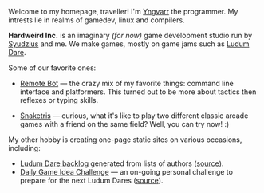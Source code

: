 Welcome to my homepage, traveller! I'm [Yngvarr][y] the programmer. My intrests
lie in realms of gamedev, linux and compilers.

__Hardweird Inc.__ is an imaginary _(for now)_ game development studio run by
[Syudzius][s] and me.  We make games, mostly on game jams such as
[Ludum Dare][ld].

[s]: https://twitter.com/syudzius "The artist's Twitter"
[y]: https://twitter.com/_yngvarr "The programmer's Twitter"
[ld]: https://ldjam.com/users/yngvarr/ "All our LD games"

Some of our favorite ones:

* [Remote Bot][rb] — the crazy mix of my favorite things: command line interface
  and platformers. This turned out to be more about tactics then reflexes or typing
  skills.

<!--![](https://img.itch.zone/aW1nLzI4NTE1MzAucG5n/180x143%23c/IY%2Fd29.png "Made with Godot")-->

* [Snaketris][st] — curious, what it's like to play two different classic arcade
  games with a friend on the same field?  Well, you can try now! :)

<!--![](https://img.itch.zone/aW1hZ2UvMjAxMzEwLzEwODY0ODEucG5n/180x143%23c/FxMWE4.png "Made with Phaser.js")-->

[rb]: https://yngvarr.itch.io/remote-bot "Robots go wheeeeee!"
[st]: https://yngvarr.itch.io/snaketris "Snakes and bricks?? On the same grid?!?!"

My other hobby is creating one-page static sites on various occasions, including:

* [Ludum Dare backlog][ldb] generated from lists of authors ([source][ldb-git]).
* [Daily Game Idea Challenge][dgi] — an on-going personal challenge to prepare for the next Ludum Dares ([source][dgi-git]).

[ldb]: https://hardweird.ru/ld-backlog/
[ldb-git]: https://github.com/Yngwarr/ld-backlog
[dgi]: https://hardweird.ru/daily-game-idea/
[dgi-git]: https://github.com/Yngwarr/daily-game-idea

<!--<iframe frameborder="0" src="https://itch.io/embed/201310?bg_color=8a8a8a&amp;fg_color=0d0d0d&amp;link_color=00045c&amp;border_color=333333" width="208" height="167"><a href="https://yngwarr.itch.io/snaketris">Snaketris by Yngwarr</a></iframe>-->

<!--<iframe frameborder="0" src="https://itch.io/embed/249098?bg_color=000000&amp;fg_color=ffffff&amp;link_color=3d3d3d&amp;border_color=636363" width="208" height="167"><a href="https://yngwarr.itch.io/remote-bot">Remote Bot by Yngwarr</a></iframe>-->



<!--
<hr>

{% for post in site.posts %}
1. [{{ post.title }}]({{ post.url }})
{% endfor %}-->
